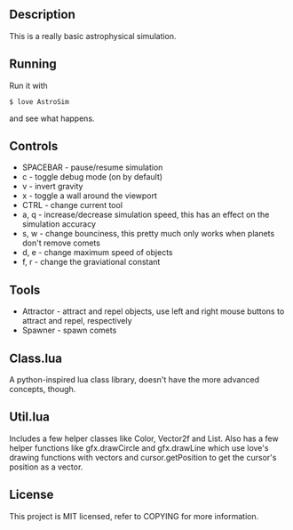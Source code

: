 Description
-----------
This is a really basic astrophysical simulation.

Running
-------
Run it with

	$ love AstroSim

and see what happens.

Controls
--------
* SPACEBAR - pause/resume simulation
* c - toggle debug mode (on by default)
* v - invert gravity
* x - toggle a wall around the viewport
* CTRL - change current tool
* a, q - increase/decrease simulation speed, this has an effect on the simulation accuracy
* s, w - change bounciness, this pretty much only works when planets don't remove comets
* d, e - change maximum speed of objects
* f, r - change the graviational constant

Tools
-----
* Attractor - attract and repel objects, use left and right mouse buttons to attract and repel, respectively
* Spawner - spawn comets

Class.lua
---------
A python-inspired lua class library, doesn't have the more advanced concepts, though.

Util.lua
--------
Includes a few helper classes like Color, Vector2f and List.
Also has a few helper functions like gfx.drawCircle and gfx.drawLine which use love's drawing functions with vectors and cursor.getPosition to get the cursor's position as a vector.

License
-------
This project is MIT licensed, refer to COPYING for more information.
